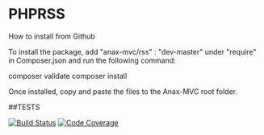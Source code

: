 # PHPRSS

How to install from Github

To install the package, add "anax-mvc/rss" : "dev-master" under "require" in Composer.json and run the following command:

composer validate
composer install

Once installed, copy and paste the files to the Anax-MVC root folder.

##TESTS

[![Build Status](https://travis-ci.org/MasterYolo/PHPRSS.svg?branch=master)](https://travis-ci.org/MasterYolo/PHPRSS)
[![Code Coverage](https://scrutinizer-ci.com/g/MasterYolo/PHPRSS/badges/coverage.png?b=master)]((https://scrutinizer-ci.com/g/MasterYolo/PHPRSS/?branch=master))
